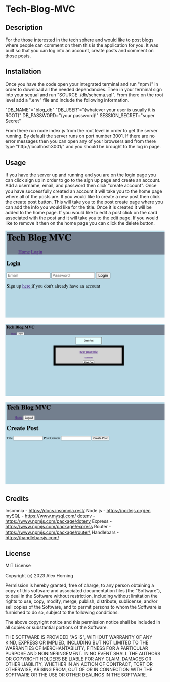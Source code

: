 # Tech-Blog-MVC

## Description

For the those interested in the tech sphere and would like to post blogs where people can comment on them this is the application for you. It was built so that you can log into an account, create posts and comment on those posts.

## Installation

Once you have the code open your integrated terminal and run "npm i" in order to download all the needed dependancies. Then in your terminal sign into your sequal and run "SOURCE ./db/schema.sql". From there on the root level add a ".env" file and include the following information.

"DB_NAME"="blog_db"
"DB_USER"="(whatever your user is usually it is ROOT)"
DB_PASSWORD="(your password)!"
SESSION_SECRET="super Secret"

From there run node index.js from the root level in order to get the server running. By default the server runs on port number 3001. If there are no error messages then you can open any of your browsers and from there type "http://localhost:3001/" and you should be brought to the log in page.

## Usage

If you have the server up and running and you are on the login page you can click sign up in order to go to the sign up page and create an account. Add a username, email, and password then click "create account". Once you have successfully created an account it will take you to the home page where all of the posts are. If you would like to create a new post then click the create post button. This will take you to the post create page where you can add the info you would like for the title. Once it is created it will be added to the home page. If you would like to edit a post click on the card associated with the post and it will take you to the edit page. If you would like to remove it then on the home page you can click the delete button.

![log in page](assets/Screenshot%202023-05-17%20at%209.25.34%20PM.png)
  ![home page](assets/Screenshot%202023-05-17%20at%209.26.08%20PM.png)
  ![create post page](assets/Screenshot%202023-05-17%20at%209.26.15%20PM.png)

## Credits

Insomnia - https://docs.insomnia.rest/
Node.js - https://nodejs.org/en
mySQL - https://www.mysql.com/
dotenv - https://www.npmjs.com/package/dotenv
Express - https://www.npmjs.com/package/express
Router - https://www.npmjs.com/package/router\
Handlebars - https://handlebarsjs.com/

## License

MIT License

Copyright (c) 2023 Alex Horning

Permission is hereby granted, free of charge, to any person obtaining a copy of this software and associated documentation files (the "Software"), to deal in the Software without restriction, including without limitation the rights to use, copy, modify, merge, publish, distribute, sublicense, and/or sell copies of the Software, and to permit persons to whom the Software is furnished to do so, subject to the following conditions:

The above copyright notice and this permission notice shall be included in all copies or substantial portions of the Software.

THE SOFTWARE IS PROVIDED "AS IS", WITHOUT WARRANTY OF ANY KIND, EXPRESS OR IMPLIED, INCLUDING BUT NOT LIMITED TO THE WARRANTIES OF MERCHANTABILITY, FITNESS FOR A PARTICULAR PURPOSE AND NONINFRINGEMENT. IN NO EVENT SHALL THE AUTHORS OR COPYRIGHT HOLDERS BE LIABLE FOR ANY CLAIM, DAMAGES OR OTHER LIABILITY, WHETHER IN AN ACTION OF CONTRACT, TORT OR OTHERWISE, ARISING FROM, OUT OF OR IN CONNECTION WITH THE SOFTWARE OR THE USE OR OTHER DEALINGS IN THE SOFTWARE.
